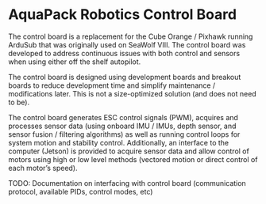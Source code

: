 # AquaPack Robotics Control Board

The control board is a replacement for the Cube Orange / Pixhawk running ArduSub that was originally used on SeaWolf VIII. The control board was developed to address continuous issues with both control and sensors when using either off the shelf autopilot.

The control board is designed using development boards and breakout boards to reduce development time and simplify maintenance / modifications later. This is not a size-optimized solution (and does not need to be).

The control board generates ESC control signals (PWM), acquires and processes sensor data (using onboard IMU / IMUs, depth sensor, and sensor fusion / filtering algorithms) as well as running control loops for system motion and stability control. Additionally, an interface to the computer (Jetson) is provided to acquire sensor data and allow control of motors using high or low level methods (vectored motion or direct control of each motor’s speed).


TODO: Documentation on interfacing with control board (communication protocol, available PIDs, control modes, etc)
